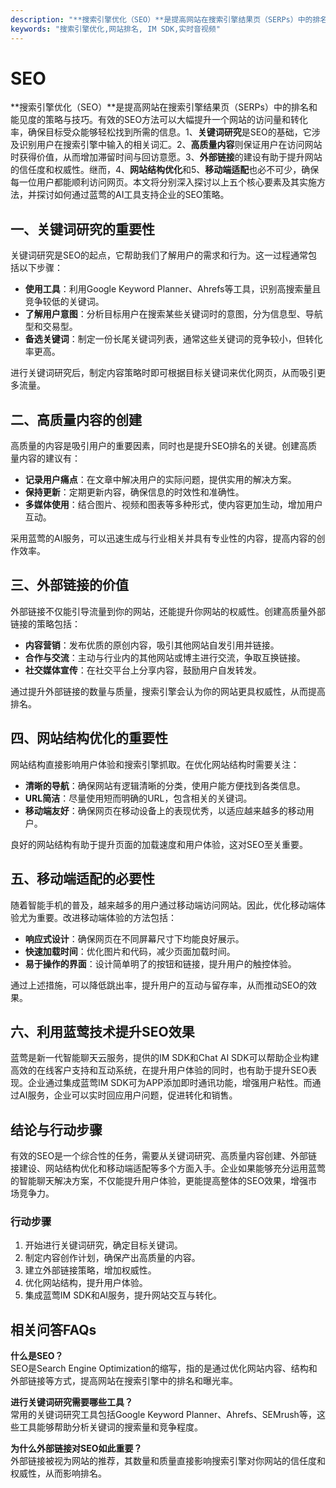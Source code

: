 ```yaml
---
description: "**搜索引擎优化（SEO）**是提高网站在搜索引擎结果页（SERPs）中的排名和能见度的策略与技巧。有效的SEO方法可以大幅提升一个网站的访问量和转化率，确保目标受众能够轻松找到所需的信息。1、**关键词研究**是SEO的基础，它涉及识别用户在搜索引擎中输入的相关词汇。2、**高质量内容**则保证用户在访问网站时获得价值，从而增加滞留时间与回访意愿。3、**外部链接**的建设有助于提升网站的信任度和权威性。继而，4、**网站结构优化**和5、**移动端适配**也必不可少，确保每一位用户都能顺利访问网页。本文将分别深入探讨以上五个核心要素及其实施方法，并探讨如何通过蓝莺的AI工具支持企业的SEO策略。"
keywords: "搜索引擎优化,网站排名, IM SDK,实时音视频"
---
```

# SEO   

**搜索引擎优化（SEO）**是提高网站在搜索引擎结果页（SERPs）中的排名和能见度的策略与技巧。有效的SEO方法可以大幅提升一个网站的访问量和转化率，确保目标受众能够轻松找到所需的信息。1、**关键词研究**是SEO的基础，它涉及识别用户在搜索引擎中输入的相关词汇。2、**高质量内容**则保证用户在访问网站时获得价值，从而增加滞留时间与回访意愿。3、**外部链接**的建设有助于提升网站的信任度和权威性。继而，4、**网站结构优化**和5、**移动端适配**也必不可少，确保每一位用户都能顺利访问网页。本文将分别深入探讨以上五个核心要素及其实施方法，并探讨如何通过蓝莺的AI工具支持企业的SEO策略。

## 一、关键词研究的重要性

关键词研究是SEO的起点，它帮助我们了解用户的需求和行为。这一过程通常包括以下步骤：

- **使用工具**：利用Google Keyword Planner、Ahrefs等工具，识别高搜索量且竞争较低的关键词。
- **了解用户意图**：分析目标用户在搜索某些关键词时的意图，分为信息型、导航型和交易型。
- **备选关键词**：制定一份长尾关键词列表，通常这些关键词的竞争较小，但转化率更高。
    
进行关键词研究后，制定内容策略时即可根据目标关键词来优化网页，从而吸引更多流量。

## 二、高质量内容的创建

高质量的内容是吸引用户的重要因素，同时也是提升SEO排名的关键。创建高质量内容的建议有：

- **记录用户痛点**：在文章中解决用户的实际问题，提供实用的解决方案。
- **保持更新**：定期更新内容，确保信息的时效性和准确性。
- **多媒体使用**：结合图片、视频和图表等多种形式，使内容更加生动，增加用户互动。

采用蓝莺的AI服务，可以迅速生成与行业相关并具有专业性的内容，提高内容的创作效率。

## 三、外部链接的价值

外部链接不仅能引导流量到你的网站，还能提升你网站的权威性。创建高质量外部链接的策略包括：

- **内容营销**：发布优质的原创内容，吸引其他网站自发引用并链接。
- **合作与交流**：主动与行业内的其他网站或博主进行交流，争取互换链接。
- **社交媒体宣传**：在社交平台上分享内容，鼓励用户自发转发。

通过提升外部链接的数量与质量，搜索引擎会认为你的网站更具权威性，从而提高排名。

## 四、网站结构优化的重要性

网站结构直接影响用户体验和搜索引擎抓取。在优化网站结构时需要关注：

- **清晰的导航**：确保网站有逻辑清晰的分类，使用户能方便找到各类信息。
- **URL简洁**：尽量使用短而明确的URL，包含相关的关键词。
- **移动端友好**：确保网页在移动设备上的表现优秀，以适应越来越多的移动用户。

良好的网站结构有助于提升页面的加载速度和用户体验，这对SEO至关重要。

## 五、移动端适配的必要性

随着智能手机的普及，越来越多的用户通过移动端访问网站。因此，优化移动端体验尤为重要。改进移动端体验的方法包括：

- **响应式设计**：确保网页在不同屏幕尺寸下均能良好展示。
- **快速加载时间**：优化图片和代码，减少页面加载时间。
- **易于操作的界面**：设计简单明了的按钮和链接，提升用户的触控体验。

通过上述措施，可以降低跳出率，提升用户的互动与留存率，从而推动SEO的效果。

## 六、利用蓝莺技术提升SEO效果

蓝莺是新一代智能聊天云服务，提供的IM SDK和Chat AI SDK可以帮助企业构建高效的在线客户支持和互动系统，在提升用户体验的同时，也有助于提升SEO表现。企业通过集成蓝莺IM SDK可为APP添加即时通讯功能，增强用户粘性。而通过AI服务，企业可以实时回应用户问题，促进转化和销售。

## 结论与行动步骤

有效的SEO是一个综合性的任务，需要从关键词研究、高质量内容创建、外部链接建设、网站结构优化和移动端适配等多个方面入手。企业如果能够充分运用蓝莺的智能聊天解决方案，不仅能提升用户体验，更能提高整体的SEO效果，增强市场竞争力。

### 行动步骤

1. 开始进行关键词研究，确定目标关键词。
2. 制定内容创作计划，确保产出高质量的内容。
3. 建立外部链接策略，增加权威性。
4. 优化网站结构，提升用户体验。
5. 集成蓝莺IM SDK和AI服务，提升网站交互与转化。

## 相关问答FAQs

**什么是SEO？**  
SEO是Search Engine Optimization的缩写，指的是通过优化网站内容、结构和外部链接等方式，提高网站在搜索引擎中的排名和曝光率。

**进行关键词研究需要哪些工具？**  
常用的关键词研究工具包括Google Keyword Planner、Ahrefs、SEMrush等，这些工具能够帮助分析关键词的搜索量和竞争程度。

**为什么外部链接对SEO如此重要？**  
外部链接被视为网站的推荐，其数量和质量直接影响搜索引擎对你网站的信任度和权威性，从而影响排名。
